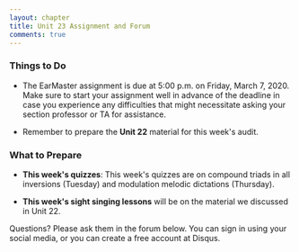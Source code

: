 ```yaml
---
layout: chapter
title: Unit 23 Assignment and Forum
comments: true
---
```


### Things to Do

- The EarMaster assignment is due at 5:00 p.m. on Friday, March 7, 2020. Make sure to start your assignment well in advance of the deadline in case you experience any difficulties that might necessitate asking your section professor or TA for assistance.

- Remember to prepare the **Unit 22** material for this week's audit.

### What to Prepare

- **This week's quizzes**: This week's quizzes are on compound triads in all inversions (Tuesday) and modulation melodic dictations (Thursday).

- **This week's sight singing lessons** will be on the material we discussed in Unit 22.

Questions? Please ask them in the forum below. You can sign in using your social media, or you can create a free account at Disqus.